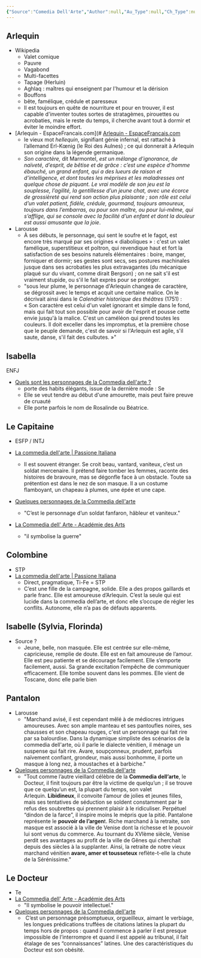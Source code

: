 ```yaml
---
{"Source":"Comedia Dell'Arte","Author":null,"Au_Type":null,"Ch_Type":null,"Cat":"fiction","Me_Cat":"watch 🎞️ / read 🔠","Theme":null,"languague":"fr","Tag":"examples","dg-publish":true,"permalink":"/sources/contents/comedia-dell-arte/","dgPassFrontmatter":true,"noteIcon":"1","created":"2023-01-29T16:25:19.886+01:00","updated":"2023-01-29T17:38:18.260+01:00"}
---
```



## Arlequin
- Wikipedia 
	- Valet comique
	- Pauvre
	- Vagabond
	- Multi-facettes
	- Tapage (Herluin)
	- Aghlaq : maîtres qui enseignent par l'humour et la dérision
	- Bouffons
	- bête, famélique, crédule et paresseux
	- Il est toujours en quête de nourriture et pour en trouver, il est capable d'inventer toutes sortes de stratagèmes, pirouettes ou acrobaties, mais le reste du temps, il cherche avant tout à dormir et éviter le moindre effort.
- [Arlequin - EspaceFrancais.com](# [Arlequin - EspaceFrancais.com](https://www.espacefrancais.com/arlequin/)
	- le vieux mot *hellequin*, signifiant génie infernal, est rattaché à l’allemand Erl-Kœnig (le Roi des Aulnes) ; ce qui donnerait à Arlequin son origine dans la légende germanique.
	- *Son caractère,* dit Marmontel, *est un mélange d’ignorance, de naïveté, d’esprit, de bêtise et de grâce : c’est une espèce d’homme ébauché, un grand enfant, qui a des lueurs de raison et d’intelligence, et dont toutes les méprises et les maladresses ont quelque chose de piquant. Le vrai modèle de son jeu est la souplesse, l’agilité, la gentillesse d’un jeune chat, avec une écorce de grossièreté qui rend son action plus plaisante ; son rôle est celui d’un valet patient, fidèle, crédule, gourmand, toujours amoureux, toujours dans l’embarras, ou pour son maître, ou pour lui-même, qui s’afflige, qui se console avec la facilité d’un enfant et dont la douleur est aussi amusante que la joie*.
- Larousse
	- À ses débuts, le personnage, qui sent le soufre et le fagot, est encore très marqué par ses origines « diaboliques » : c'est un valet famélique, superstitieux et poltron, qui revendique haut et fort la satisfaction de ses besoins naturels élémentaires : boire, manger, forniquer et dormir; ses gestes sont secs, ses postures machinales jusque dans ses acrobaties les plus extravagantes (du mécanique plaqué sur du vivant, comme dirait Bergson) ; on ne sait s'il est vraiment stupide, ou s'il le fait exprès pour se protéger.
	- "sous leur plume, le personnage d'Arlequin changea de caractère, se dégrossit avec le temps et acquit une certaine malice. On le décrivait ainsi dans le _Calendrier historique des théâtres_ (1751) : « Son caractère est celui d'un valet ignorant et simple dans le fond, mais qui fait tout son possible pour avoir de l'esprit et pousse cette envie jusqu'à la malice. C'est un caméléon qui prend toutes les couleurs. Il doit exceller dans les impromptus, et la première chose que le peuple demande, c'est de savoir si l'Arlequin est agile, s'il saute, danse, s'il fait des culbutes. »"


## Isabella
ENFJ
- [Quels sont les personnages de la Commedia dell'arte ?](https://arts.toutcomment.com/article/quels-sont-les-personnages-de-la-commedia-dell-arte-6989.html)
	- porte des habits élégants, issue de la dernière mode : Se
	-  Elle se veut tendre au début d'une amourette, mais peut faire preuve de cruauté 
	- Elle porte parfois le nom de Rosalinde ou Béatrice.

## Le Capitaine
- ESFP / INTJ
- [La commedia dell'arte | Passione Italiana](https://www.passione-italiana.fr/commedia-dell-arte)
	- Il est souvent étranger. Se croit beau, vantard, vaniteux, c’est un soldat mercenaire. Il prétend faire tomber les femmes, raconte des histoires de bravoure, mas se dégonfle face à un obstacle. Toute sa prétention est dans le nez de son masque. Il a un costume flamboyant, un chapeau à plumes, une épée et une cape.
- [Quelques personnages de la Commedia dell'arte](https://www.culturellement.fr/quelques-personnages-de-la-commedia-dellarte/)
	- "C’est le personnage d’un soldat fanfaron, hâbleur et vaniteux."

- [La Commedia dell' Arte - Académie des Arts](http://academiedesarts-labrede.fr/index.php/2020/10/27/la-commedia-dell-arte/)
	- "il symbolise la guerre"
## Colombine
- STP 
- [La commedia dell'arte | Passione Italiana](https://www.passione-italiana.fr/commedia-dell-arte)
	- Direct, pragmatique, Ti-Fe = STP
	- C’est une fille de la campagne, solide. Elle a des propos gaillards et parle franc. Elle est amoureuse d’Arlequin. C’est la seule qui est lucide dans la commedia dell’arte, et donc elle s’occupe de régler les conflits. Autonome, elle n’a pas de défauts apparents.

## Isabelle (Sylvia, Florinda)
- Source ?
	- Jeune, belle, non masquée. Elle est centrée sur elle-même, capricieuse, remplie de doute. Elle est en fait amoureuse de l’amour. Elle est peu patiente et se décourage facilement. Elle s’emporte facilement, aussi. Sa grande excitation l’empêche de communiquer efficacement. Elle tombe souvent dans les pommes. Elle vient de Toscane, donc elle parle bien

## Pantalon
- Larousse
	- "Marchand avisé, il est cependant mêlé à de médiocres intrigues amoureuses. Avec son ample manteau et ses pantoufles noires, ses chausses et son chapeau rouges, c'est un personnage qui fait rire par sa balourdise. Dans la dynamique simpliste des scénarios de la commedia dell'arte, où il parle le dialecte vénitien, il ménage un suspense qui fait rire. Avare, soupçonneux, prudent, parfois naïvement confiant, grondeur, mais aussi bonhomme, il porte un masque à long nez, à moustaches et à barbiche."
- [Quelques personnages de la Commedia dell'arte](https://www.culturellement.fr/quelques-personnages-de-la-commedia-dellarte/)
	- "Tout comme l’autre vieillard célèbre de la **Commedia dell’arte**, le Docteur, il finit toujours par être la victime de quelqu’un ; il se trouve que ce quelqu’un est, la plupart du temps, son valet Arlequin. **Libidineux**, il convoite l’amour de jolies et jeunes filles, mais ses tentatives de séduction se soldent constamment par le refus des soubrettes qui prennent plaisir à le ridiculiser. Perpétuel “dindon de la farce”, il inspire moins le mépris que la pitié.  Pantalone représente le **pouvoir de l’argen**t. Riche marchand à la retraite, son masque est associé à la ville de Venise dont la richesse et le pouvoir lui sont venus du commerce. Au tournant du XVIème siècle, Venise perdit ses avantages au profit de la ville de Gênes qui cherchait depuis des siècles à la supplanter. Ainsi, la retraite de notre vieux marchand vénitien **avare, amer et tousseteux** reflète-t-elle la chute de la Sérénissime."

## Le Docteur
- Te
- [La Commedia dell' Arte - Académie des Arts](http://academiedesarts-labrede.fr/index.php/2020/10/27/la-commedia-dell-arte/)
	- "Il symbolise le pouvoir intellectuel."
- [Quelques personnages de la Commedia dell'arte](https://www.culturellement.fr/quelques-personnages-de-la-commedia-dellarte/)
	-  C’est un personnage présomptueux, orgueilleux, aimant le verbiage, les longues prédications truffées de citations latines la plupart du temps hors de propos : quand il commence à parler il est presque impossible de l’interrompre et quand il est appelé au tribunal, il fait étalage de ses “connaissances” latines. Une des caractéristiques du Docteur est son obésité.